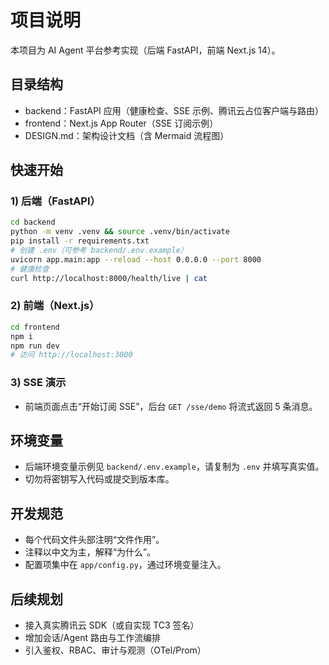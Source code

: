 # 项目说明

本项目为 AI Agent 平台参考实现（后端 FastAPI，前端 Next.js 14）。

## 目录结构
- backend：FastAPI 应用（健康检查、SSE 示例、腾讯云占位客户端与路由）
- frontend：Next.js App Router（SSE 订阅示例）
- DESIGN.md：架构设计文档（含 Mermaid 流程图）

## 快速开始

### 1) 后端（FastAPI）
```bash
cd backend
python -m venv .venv && source .venv/bin/activate
pip install -r requirements.txt
# 创建 .env（可参考 backend/.env.example）
uvicorn app.main:app --reload --host 0.0.0.0 --port 8000
# 健康检查
curl http://localhost:8000/health/live | cat
```

### 2) 前端（Next.js）
```bash
cd frontend
npm i
npm run dev
# 访问 http://localhost:3000
```

### 3) SSE 演示
- 前端页面点击“开始订阅 SSE”，后台 `GET /sse/demo` 将流式返回 5 条消息。

## 环境变量
- 后端环境变量示例见 `backend/.env.example`，请复制为 `.env` 并填写真实值。
- 切勿将密钥写入代码或提交到版本库。

## 开发规范
- 每个代码文件头部注明“文件作用”。
- 注释以中文为主，解释“为什么”。
- 配置项集中在 `app/config.py`，通过环境变量注入。

## 后续规划
- 接入真实腾讯云 SDK（或自实现 TC3 签名）
- 增加会话/Agent 路由与工作流编排
- 引入鉴权、RBAC、审计与观测（OTel/Prom）

